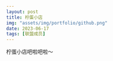 ```yaml
---
layout: post
title: 柠蛋小店
img: "assets/img/portfolio/github.png"
date: 2023-06-17
tags: [联盟成员]
---
```


柠蛋小店吧啦吧啦～ 
